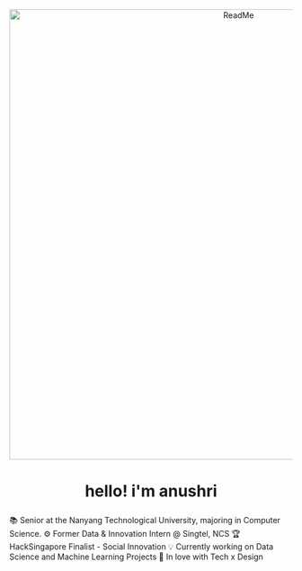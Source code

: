 <div align="center">
    <img src="readme.gif" width="800" alt="ReadMe">
</div>

<h1 align="center">hello! i'm anushri </h1>
<p align="left" style="font-size: 25;">

📚 Senior at the Nanyang Technological University, majoring in Computer Science.
⚙️ Former Data & Innovation Intern @ Singtel, NCS
🏆 HackSingapore Finalist - Social Innovation
💡 Currently working on Data Science and Machine Learning Projects
🤍 In love with Tech x Design
